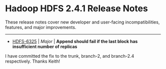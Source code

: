 # Hadoop HDFS 2.4.1 Release Notes

These release notes cover new developer and user-facing incompatibilities, features, and major improvements.

---

* [HDFS-6325](https://issues.apache.org/jira/browse/HDFS-6325) | *Major* | **Append should fail if the last block has insufficient number of replicas**

I have committed the fix to the trunk, branch-2, and branch-2.4 respectively. Thanks Keith!



